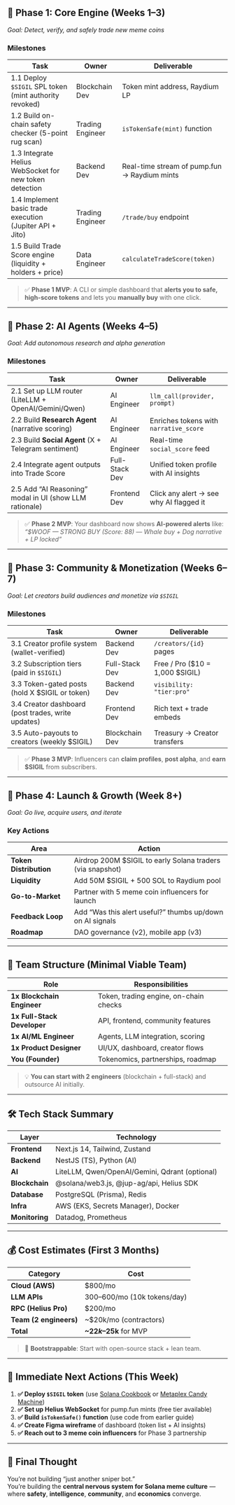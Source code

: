 ## 🧱 **Phase 1: Core Engine (Weeks 1–3)**  
*Goal: Detect, verify, and safely trade new meme coins*

### **Milestones**
| Task | Owner | Deliverable |
|------|-------|-------------|
| 1.1 Deploy `$SIGIL` SPL token (mint authority revoked) | Blockchain Dev | Token mint address, Raydium LP |
| 1.2 Build on-chain safety checker (5-point rug scan) | Trading Engineer | `isTokenSafe(mint)` function |
| 1.3 Integrate Helius WebSocket for new token detection | Backend Dev | Real-time stream of pump.fun → Raydium mints |
| 1.4 Implement basic trade execution (Jupiter API + Jito) | Trading Engineer | `/trade/buy` endpoint |
| 1.5 Build Trade Score engine (liquidity + holders + price) | Data Engineer | `calculateTradeScore(token)` |

> ✅ **Phase 1 MVP**: A CLI or simple dashboard that **alerts you to safe, high-score tokens** and lets you **manually buy** with one click.

---

## 🤖 **Phase 2: AI Agents (Weeks 4–5)**  
*Goal: Add autonomous research and alpha generation*

### **Milestones**
| Task | Owner | Deliverable |
|------|-------|-------------|
| 2.1 Set up LLM router (LiteLLM + OpenAI/Gemini/Qwen) | AI Engineer | `llm_call(provider, prompt)` |
| 2.2 Build **Research Agent** (narrative scoring) | AI Engineer | Enriches tokens with `narrative_score` |
| 2.3 Build **Social Agent** (X + Telegram sentiment) | AI Engineer | Real-time `social_score` feed |
| 2.4 Integrate agent outputs into Trade Score | Full-Stack Dev | Unified token profile with AI insights |
| 2.5 Add “AI Reasoning” modal in UI (show LLM rationale) | Frontend Dev | Click any alert → see why AI flagged it |

> ✅ **Phase 2 MVP**: Your dashboard now shows **AI-powered alerts** like:  
> *“$WOOF — STRONG BUY (Score: 88) — Whale buy + Dog narrative + LP locked”*

---

## 👥 **Phase 3: Community & Monetization (Weeks 6–7)**  
*Goal: Let creators build audiences and monetize via `$SIGIL`*

### **Milestones**
| Task | Owner | Deliverable |
|------|-------|-------------|
| 3.1 Creator profile system (wallet-verified) | Backend Dev | `/creators/{id}` pages |
| 3.2 Subscription tiers (paid in `$SIGIL`) | Full-Stack Dev | Free / Pro ($10 = 1,000 $SIGIL) |
| 3.3 Token-gated posts (hold X $SIGIL or token) | Backend Dev | `visibility: "tier:pro"` |
| 3.4 Creator dashboard (post trades, write updates) | Frontend Dev | Rich text + trade embeds |
| 3.5 Auto-payouts to creators (weekly $SIGIL) | Blockchain Dev | Treasury → Creator transfers |

> ✅ **Phase 3 MVP**: Influencers can **claim profiles**, **post alpha**, and **earn $SIGIL** from subscribers.

---

## 🚀 **Phase 4: Launch & Growth (Week 8+)**  
*Goal: Go live, acquire users, and iterate*

### **Key Actions**
| Area | Action |
|------|--------|
| **Token Distribution** | Airdrop 200M $SIGIL to early Solana traders (via snapshot) |
| **Liquidity** | Add 50M $SIGIL + 500 SOL to Raydium pool |
| **Go-to-Market** | Partner with 5 meme coin influencers for launch |
| **Feedback Loop** | Add “Was this alert useful?” thumbs up/down on AI signals |
| **Roadmap** | DAO governance (v2), mobile app (v3) |

---

## 👥 **Team Structure (Minimal Viable Team)**

| Role | Responsibilities |
|------|------------------|
| **1x Blockchain Engineer** | Token, trading engine, on-chain checks |
| **1x Full-Stack Developer** | API, frontend, community features |
| **1x AI/ML Engineer** | Agents, LLM integration, scoring |
| **1x Product Designer** | UI/UX, dashboard, creator flows |
| **You (Founder)** | Tokenomics, partnerships, roadmap |

> 💡 **You can start with 2 engineers** (blockchain + full-stack) and outsource AI initially.

---

## 🛠️ **Tech Stack Summary**

| Layer | Technology |
|------|-----------|
| **Frontend** | Next.js 14, Tailwind, Zustand |
| **Backend** | NestJS (TS), Python (AI) |
| **AI** | LiteLLM, Qwen/OpenAI/Gemini, Qdrant (optional) |
| **Blockchain** | @solana/web3.js, @jup-ag/api, Helius SDK |
| **Database** | PostgreSQL (Prisma), Redis |
| **Infra** | AWS (EKS, Secrets Manager), Docker |
| **Monitoring** | Datadog, Prometheus |

---

## 💰 **Cost Estimates (First 3 Months)**

| Category | Cost |
|--------|------|
| **Cloud (AWS)** | $800/mo |
| **LLM APIs** | $300–$600/mo (10k tokens/day) |
| **RPC (Helius Pro)** | $200/mo |
| **Team (2 engineers)** | ~$20k/mo (contractors) |
| **Total** | **~$22k–$25k** for MVP |

> 🌱 **Bootstrappable**: Start with open-source stack + lean team.

---

## 📌 **Immediate Next Actions (This Week)**

1. **✅ Deploy `$SIGIL` token** (use [Solana Cookbook](https://solana.com/developers/guides/token-extensions/mint-token) or [Metaplex Candy Machine](https://docs.metaplex.com/programs/candy-machine/overview))
2. **✅ Set up Helius WebSocket** for pump.fun mints (free tier available)
3. **✅ Build `isTokenSafe()` function** (use code from earlier guide)
4. **✅ Create Figma wireframe** of dashboard (token list + AI insights)
5. **✅ Reach out to 3 meme coin influencers** for Phase 3 partnership

---

## 🎯 Final Thought

You’re not building “just another sniper bot.”  
You’re building the **central nervous system for Solana meme culture** — where **safety**, **intelligence**, **community**, and **economics** converge.
